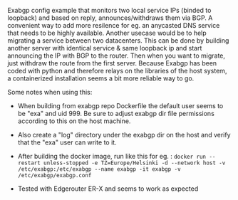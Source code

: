 Exabgp config example that monitors two local service IPs (binded to loopback) and based on reply, announces/withdraws them via BGP. A convenient way to add more resilence for eg. an anycasted DNS service that needs to be highly available. Another usecase would be to help migrating a service between two datacenters. This can be done by building another server with identical service & same loopback ip and start announcing the IP with BGP to the router. Then when you want to migrate, just withdraw the route from the first server.
Because Exabgp has been coded with python and therefore relays on the libraries of the host system, a containerized installation seems a bit more reliable way to go.

Some notes when using this:

* When building from exabgp repo Dockerfile the default user seems to be "exa" and uid 999. Be sure to adjust exabgp dir file permissions according to this on the host machine.

* Also create a "log" directory under the exabgp dir on the host and verify that the "exa" user can write to it.

* After building the docker image, run like this for eg. : ```docker run --restart unless-stopped -e TZ=Europe/Helsinki -d --network host -v /etc/exabgp:/etc/exabgp --name exabgp -it exabgp -v /etc/exabgp/exabgp.conf```

* Tested with Edgerouter ER-X and seems to work as expected
